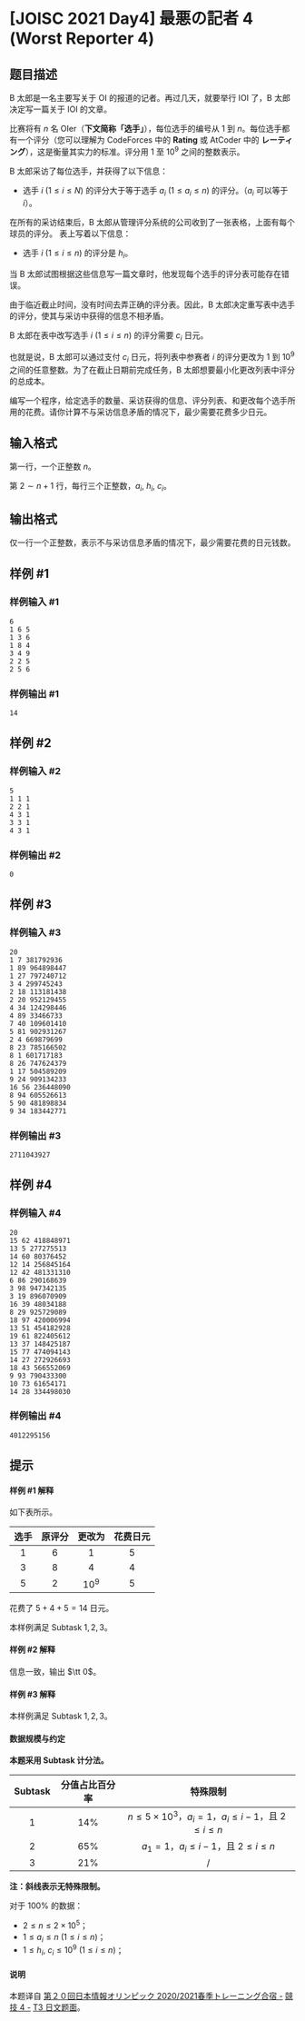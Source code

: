 # [JOISC 2021 Day4] 最悪の記者 4 (Worst Reporter 4)

## 题目描述

B 太郎是一名主要写关于 OI 的报道的记者。再过几天，就要举行 IOI 了，B 太郎决定写一篇关于 IOI 的文章。

比赛将有 $n$ 名 OIer（**下文简称「选手」**），每位选手的编号从 $1$ 到 $n$。每位选手都有一个评分（您可以理解为 CodeForces 中的 **Rating** 或 AtCoder 中的 **レーティング**），这是衡量其实力的标准。评分用 $1$ 至 $10^9$ 之间的整数表示。

B 太郎采访了每位选手，并获得了以下信息：

- 选手 $i\ (1\le i\le N)$ 的评分大于等于选手 $a_i\ (1\le a_i \le n)$ 的评分。（$a_i$ 可以等于 $i$）。

在所有的采访结束后，B 太郎从管理评分系统的公司收到了一张表格，上面有每个球员的评分。 表上写着以下信息：

- 选手 $i\ (1 \le i \le n)$ 的评分是 $h_i$。

当 B 太郎试图根据这些信息写一篇文章时，他发现每个选手的评分表可能存在错误。

由于临近截止时间，没有时间去弄正确的评分表。因此，B 太郎决定重写表中选手的评分，使其与采访中获得的信息不相矛盾。

B 太郎在表中改写选手 $i\ (1\le i \le n)$ 的评分需要 $c_i$ 日元。

也就是说，B 太郎可以通过支付 $c_i$ 日元，将列表中参赛者 $i$ 的评分更改为 $1$ 到 $10^9$ 之间的任意整数。为了在截止日期前完成任务，B 太郎想要最小化更改列表中评分的总成本。

编写一个程序，给定选手的数量、采访获得的信息、评分列表、和更改每个选手所用的花费。请你计算不与采访信息矛盾的情况下，最少需要花费多少日元。



## 输入格式

第一行，一个正整数 $n$。

第 $2 \sim n + 1$ 行，每行三个正整数，$a_i,\ h_i,\ c_i$。





## 输出格式

仅一行一个正整数，表示不与采访信息矛盾的情况下，最少需要花费的日元钱数。

## 样例 #1

### 样例输入 #1
```
6
1 6 5
1 3 6
1 8 4
3 4 9
2 2 5
2 5 6
```

### 样例输出 #1

```
14
```

## 样例 #2

### 样例输入 #2
```
5
1 1 1
2 2 1
4 3 1
3 3 1
4 3 1
```

### 样例输出 #2

```
0
```

## 样例 #3

### 样例输入 #3
```
20
1 7 381792936
1 89 964898447
1 27 797240712
3 4 299745243
2 18 113181438
2 20 952129455
4 34 124298446
4 89 33466733
7 40 109601410
5 81 902931267
2 4 669879699
8 23 785166502
8 1 601717183
8 26 747624379
1 17 504589209
9 24 909134233
16 56 236448090
8 94 605526613
5 90 481898834
9 34 183442771
```

### 样例输出 #3

```
2711043927
```

## 样例 #4

### 样例输入 #4
```
20
15 62 418848971
13 5 277275513
14 60 80376452
12 14 256845164
12 42 481331310
6 86 290168639
3 98 947342135
3 19 896070909
16 39 48034188
8 29 925729089
18 97 420006994
13 51 454182928
19 61 822405612
13 37 148425187
15 77 474094143
14 27 272926693
18 43 566552069
9 93 790433300
10 73 61654171
14 28 334498030
```

### 样例输出 #4

```
4012295156
```

## 提示

#### 样例 #1 解释

如下表所示。

| 选手 | 原评分 | 更改为 | 花费日元 |
| :-: | :-: | :-: | :-: |
| $1$ | $6$ | $1$ | $5$ |
| $3$ | $8$ | $4$ | $4$ |
| $5$ | $2$ | $10^9$ | $5$ |

花费了 $5+4+5=14$ 日元。

本样例满足 Subtask $1, 2, 3$。


#### 样例 #2 解释

信息一致，输出 $\tt 0$。

#### 样例 #3 解释

本样例满足 Subtask $1, 2, 3$。

#### 数据规模与约定

**本题采用 Subtask 计分法。**

| Subtask | 分值占比百分率 | 特殊限制 |
| :-: | :-: | :-: |
| $1$ | $14\%$ | $n \le 5 \times 10^3$，$a_i = 1$，$a_i \le i - 1$，且 $2 \le i \le n$ |
| $2$ | $65\%$ | $a_1 = 1$，$a_i \le i - 1$，且 $2 \le i \le n$ |
| $3$ | $21\%$ | / |

**注：斜线表示无特殊限制。**

对于 $100\%$ 的数据：

- $2 \le n \le 2 \times 10^5$；
- $1 \le a_i \le n\ (1\le i\le n)$；
- $1\le h_i,\ c_i \le 10^9\ (1\le i\le n)$；


#### 说明

本题译自 [第２０回日本情報オリンピック 2020/2021春季トレーニング合宿 -](https://www.ioi-jp.org/camp/2021/2021-sp-tasks/index.html) [競技 4 -](https://www.ioi-jp.org/camp/2021/2021-sp-tasks/day4/2021-sp-d4-notice.pdf) [T3 日文题面](https://www.ioi-jp.org/camp/2021/2021-sp-tasks/day4/worst_reporter4.pdf)。
